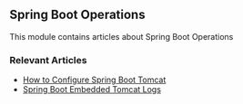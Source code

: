 ## Spring Boot Operations

This module contains articles about Spring Boot Operations

### Relevant Articles

- [How to Configure Spring Boot Tomcat](https://www.baeldung.com/spring-boot-configure-tomcat)
- [Spring Boot Embedded Tomcat Logs](https://www.baeldung.com/spring-boot-embedded-tomcat-logs)
